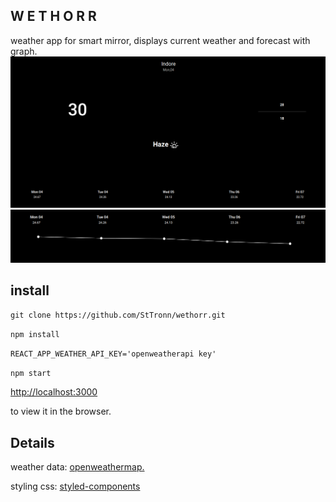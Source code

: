 ## W E T H O R R

weather app for smart mirror, displays current weather and forecast with graph.  
![demo_1](./weather1.png)
![demo_2](weather2.png)

## install

`git clone https://github.com/StTronn/wethorr.git` 

`npm install`

`REACT_APP_WEATHER_API_KEY='openweatherapi key'`

`npm start` 

[http://localhost:3000](http://localhost:3000)

 to view it in the browser.


## Details 

weather data: [openweathermap.](http://openweathermap.org)

styling css: [styled-components](styled-components.com)


